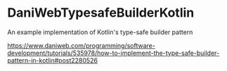 # DaniWebTypesafeBuilderKotlin
An example implementation of Kotlin's type-safe builder pattern

https://www.daniweb.com/programming/software-development/tutorials/535978/how-to-implement-the-type-safe-builder-pattern-in-kotlin#post2280526
